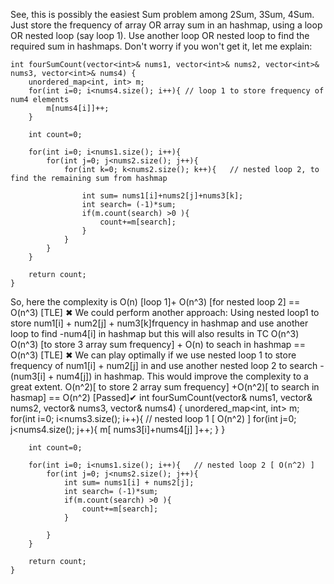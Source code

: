 See, this is possibly the easiest Sum problem among 2Sum, 3Sum, 4Sum. Just store the frequency of array OR array sum in an hashmap, using a loop OR nested loop (say loop 1). Use another loop OR nested loop to find the required sum in hashmaps. Don't worry if you won't get it, let me explain:

	int fourSumCount(vector<int>& nums1, vector<int>& nums2, vector<int>& nums3, vector<int>& nums4) {
        unordered_map<int, int> m;
        for(int i=0; i<nums4.size(); i++){ // loop 1 to store frequency of num4 elements
            m[nums4[i]]++;
        }
        
        int count=0;
        
        for(int i=0; i<nums1.size(); i++){  
            for(int j=0; j<nums2.size(); j++){
                for(int k=0; k<nums2.size(); k++){   // nested loop 2, to find the remaining sum from hashmap
				
                    int sum= nums1[i]+nums2[j]+nums3[k];
                    int search= (-1)*sum;
                    if(m.count(search) >0 ){
                        count+=m[search];
                    }
                }
            }
        }
        
        return count;
    }
So, here the complexity is O(n) [loop 1]+ O(n^3) [for nested loop 2] == O(n^3) [TLE] ✖
We could perform another approach: Using nested loop1 to store num1[i] + num2[j] + num3[k]frquency in hashmap and use another loop to find -num4[i] in hashmap but this will also results in TC O(n^3)
O(n^3) [to store 3 array sum frequency] + O(n) to seach in hashmap == O(n^3) [TLE] ✖
We can play optimally if we use nested loop 1 to store frequency of num1[i] + num2[j] in and use another nested loop 2 to search -(num3[i] + num4[j]) in hashmap. This would improve the complexity to a great extent.
O(n^2)[ to store 2 array sum frequency] +O(n^2)[ to search in hasmap] == O(n^2) [Passed]✔
	int fourSumCount(vector<int>& nums1, vector<int>& nums2, vector<int>& nums3, vector<int>& nums4) {
        unordered_map<int, int> m;
        for(int i=0; i<nums3.size(); i++){  // nested loop 1 [ O(n^2) ]
            for(int j=0; j<nums4.size(); j++){
                m[ nums3[i]+nums4[j] ]++;
            }
        }
        
        int count=0;
        
        for(int i=0; i<nums1.size(); i++){   // nested loop 2 [ O(n^2) ]
            for(int j=0; j<nums2.size(); j++){
                int sum= nums1[i] + nums2[j];
                int search= (-1)*sum;
                if(m.count(search) >0 ){
                    count+=m[search];
                }
        
            }
        }
        
        return count;
    }
